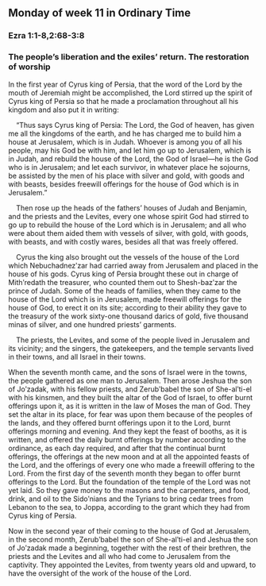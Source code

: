 ## Monday of week 11 in Ordinary Time

### Ezra 1:1-8,2:68-3:8

### The people’s liberation and the exiles’ return. The restoration of worship

In the first year of Cyrus king of Persia, that the word of the Lord by the mouth of Jeremiah might be accomplished, the Lord stirred up the spirit of Cyrus king of Persia so that he made a proclamation throughout all his kingdom and also put it in writing:

    “Thus says Cyrus king of Persia: The Lord, the God of heaven, has given me all the kingdoms of the earth, and he has charged me to build him a house at Jerusalem, which is in Judah. Whoever is among you of all his people, may his God be with him, and let him go up to Jerusalem, which is in Judah, and rebuild the house of the Lord, the God of Israel—he is the God who is in Jerusalem; and let each survivor, in whatever place he sojourns, be assisted by the men of his place with silver and gold, with goods and with beasts, besides freewill offerings for the house of God which is in Jerusalem.”

    Then rose up the heads of the fathers’ houses of Judah and Benjamin, and the priests and the Levites, every one whose spirit God had stirred to go up to rebuild the house of the Lord which is in Jerusalem; and all who were about them aided them with vessels of silver, with gold, with goods, with beasts, and with costly wares, besides all that was freely offered. 

    Cyrus the king also brought out the vessels of the house of the Lord which Nebuchadnezʹzar had carried away from Jerusalem and placed in the house of his gods. Cyrus king of Persia brought these out in charge of Mithʹredath the treasurer, who counted them out to Shesh-bazʹzar the prince of Judah. Some of the heads of families, when they came to the house of the Lord which is in Jerusalem, made freewill offerings for the house of God, to erect it on its site; according to their ability they gave to the treasury of the work sixty-one thousand darics of gold, five thousand minas of silver, and one hundred priests’ garments.

    The priests, the Levites, and some of the people lived in Jerusalem and its vicinity; and the singers, the gatekeepers, and the temple servants lived in their towns, and all Israel in their towns.

When the seventh month came, and the sons of Israel were in the towns, the people gathered as one man to Jerusalem. Then arose Jeshua the son of Joʹzadak, with his fellow priests, and Zerubʹbabel the son of She-alʹti-el with his kinsmen, and they built the altar of the God of Israel, to offer burnt offerings upon it, as it is written in the law of Moses the man of God. They set the altar in its place, for fear was upon them because of the peoples of the lands, and they offered burnt offerings upon it to the Lord, burnt offerings morning and evening. And they kept the feast of booths, as it is written, and offered the daily burnt offerings by number according to the ordinance, as each day required, and after that the continual burnt offerings, the offerings at the new moon and at all the appointed feasts of the Lord, and the offerings of every one who made a freewill offering to the Lord. From the first day of the seventh month they began to offer burnt offerings to the Lord. But the foundation of the temple of the Lord was not yet laid. So they gave money to the masons and the carpenters, and food, drink, and oil to the Sidoʹnians and the Tyrians to bring cedar trees from Lebanon to the sea, to Joppa, according to the grant which they had from Cyrus king of Persia.

Now in the second year of their coming to the house of God at Jerusalem, in the second month, Zerubʹbabel the son of She-alʹti-el and Jeshua the son of Joʹzadak made a beginning, together with the rest of their brethren, the priests and the Levites and all who had come to Jerusalem from the captivity. They appointed the Levites, from twenty years old and upward, to have the oversight of the work of the house of the Lord. 